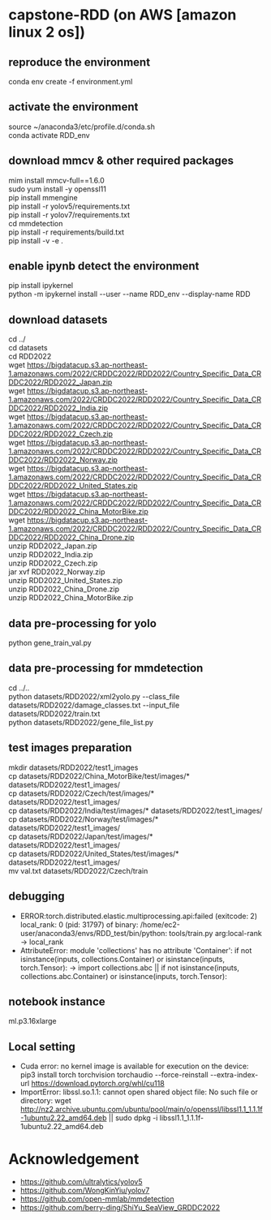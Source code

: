 # capstone-RDD (on AWS \[amazon linux 2 os\])
## reproduce the environment
conda env create -f environment.yml  
## activate the environment
source ~/anaconda3/etc/profile.d/conda.sh  
conda activate RDD_env  
## download mmcv & other required packages
mim install mmcv-full==1.6.0  
sudo yum install -y openssl11  
pip install mmengine  
pip install -r yolov5/requirements.txt  
pip install -r yolov7/requirements.txt  
cd mmdetection  
pip install -r requirements/build.txt  
pip install -v -e .  
## enable ipynb detect the environment
pip install ipykernel  
python -m ipykernel install --user --name RDD_env --display-name RDD  
## download datasets
cd ../  
cd datasets  
cd RDD2022  
wget https://bigdatacup.s3.ap-northeast-1.amazonaws.com/2022/CRDDC2022/RDD2022/Country_Specific_Data_CRDDC2022/RDD2022_Japan.zip  
wget https://bigdatacup.s3.ap-northeast-1.amazonaws.com/2022/CRDDC2022/RDD2022/Country_Specific_Data_CRDDC2022/RDD2022_India.zip  
wget https://bigdatacup.s3.ap-northeast-1.amazonaws.com/2022/CRDDC2022/RDD2022/Country_Specific_Data_CRDDC2022/RDD2022_Czech.zip  
wget https://bigdatacup.s3.ap-northeast-1.amazonaws.com/2022/CRDDC2022/RDD2022/Country_Specific_Data_CRDDC2022/RDD2022_Norway.zip  
wget https://bigdatacup.s3.ap-northeast-1.amazonaws.com/2022/CRDDC2022/RDD2022/Country_Specific_Data_CRDDC2022/RDD2022_United_States.zip  
wget https://bigdatacup.s3.ap-northeast-1.amazonaws.com/2022/CRDDC2022/RDD2022/Country_Specific_Data_CRDDC2022/RDD2022_China_MotorBike.zip  
wget https://bigdatacup.s3.ap-northeast-1.amazonaws.com/2022/CRDDC2022/RDD2022/Country_Specific_Data_CRDDC2022/RDD2022_China_Drone.zip  
unzip RDD2022_Japan.zip  
unzip RDD2022_India.zip  
unzip RDD2022_Czech.zip  
jar xvf RDD2022_Norway.zip  
unzip RDD2022_United_States.zip  
unzip RDD2022_China_Drone.zip  
unzip RDD2022_China_MotorBike.zip  
## data pre-processing for yolo
python gene_train_val.py  
## data pre-processing for mmdetection
cd ../..  
python datasets/RDD2022/xml2yolo.py --class_file datasets/RDD2022/damage_classes.txt --input_file datasets/RDD2022/train.txt  
python datasets/RDD2022/gene_file_list.py  
## test images preparation
mkdir datasets/RDD2022/test1_images  
cp datasets/RDD2022/China_MotorBike/test/images/* datasets/RDD2022/test1_images/  
cp datasets/RDD2022/Czech/test/images/* datasets/RDD2022/test1_images/  
cp datasets/RDD2022/India/test/images/* datasets/RDD2022/test1_images/  
cp datasets/RDD2022/Norway/test/images/* datasets/RDD2022/test1_images/  
cp datasets/RDD2022/Japan/test/images/* datasets/RDD2022/test1_images/  
cp datasets/RDD2022/United_States/test/images/* datasets/RDD2022/test1_images/  
mv val.txt datasets/RDD2022/Czech/train  
## debugging
- ERROR:torch.distributed.elastic.multiprocessing.api:failed (exitcode: 2) local_rank: 0 (pid: 31797) of binary: /home/ec2-user/anaconda3/envs/RDD_test/bin/python: tools/train.py arg:local-rank -> local_rank
- AttributeError: module 'collections' has no attribute 'Container': if not isinstance(inputs, collections.Container) or isinstance(inputs, torch.Tensor): -> import collections.abc || if not isinstance(inputs, collections.abc.Container) or isinstance(inputs, torch.Tensor):
## notebook instance
ml.p3.16xlarge

## Local setting
- Cuda error: no kernel image is available for execution on the device: pip3 install torch torchvision torchaudio --force-reinstall  --extra-index-url https://download.pytorch.org/whl/cu118
- ImportError: libssl.so.1.1: cannot open shared object file: No such file or directory: wget http://nz2.archive.ubuntu.com/ubuntu/pool/main/o/openssl/libssl1.1_1.1.1f-1ubuntu2.22_amd64.deb ||
sudo dpkg -i libssl1.1_1.1.1f-1ubuntu2.22_amd64.deb

# Acknowledgement
- https://github.com/ultralytics/yolov5
- https://github.com/WongKinYiu/yolov7
- https://github.com/open-mmlab/mmdetection
- https://github.com/berry-ding/ShiYu_SeaView_GRDDC2022
